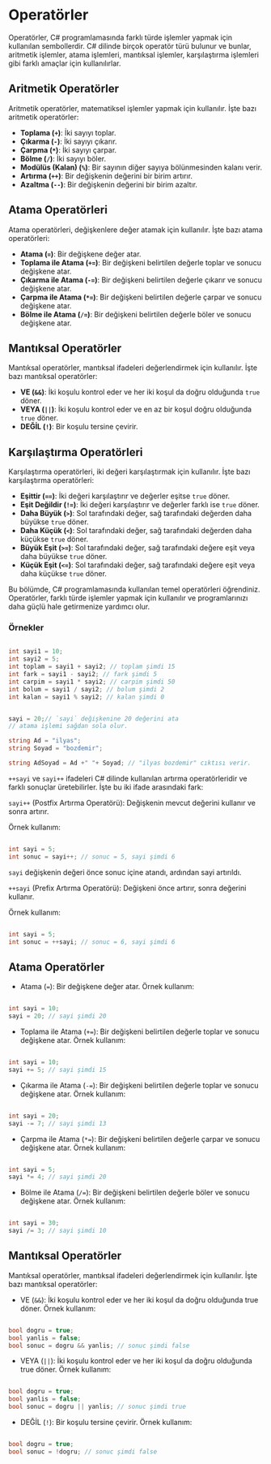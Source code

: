 # Operatörler

Operatörler, C# programlamasında farklı türde işlemler yapmak için kullanılan sembollerdir. C# dilinde birçok operatör türü bulunur ve bunlar, aritmetik işlemler, atama işlemleri, mantıksal işlemler, karşılaştırma işlemleri gibi farklı amaçlar için kullanılırlar.

## Aritmetik Operatörler

Aritmetik operatörler, matematiksel işlemler yapmak için kullanılır. İşte bazı aritmetik operatörler:

- **Toplama (`+`)**: İki sayıyı toplar.
- **Çıkarma (`-`)**: İki sayıyı çıkarır.
- **Çarpma (`*`)**: İki sayıyı çarpar.
- **Bölme (`/`)**: İki sayıyı böler.
- **Modülüs (Kalan) (`%`)**: Bir sayının diğer sayıya bölünmesinden kalanı verir.
- **Artırma (`++`)**: Bir değişkenin değerini bir birim artırır.
- **Azaltma (`--`)**: Bir değişkenin değerini bir birim azaltır.

## Atama Operatörleri

Atama operatörleri, değişkenlere değer atamak için kullanılır. İşte bazı atama operatörleri:

- **Atama (`=`)**: Bir değişkene değer atar.
- **Toplama ile Atama (`+=`)**: Bir değişkeni belirtilen değerle toplar ve sonucu değişkene atar.
- **Çıkarma ile Atama (`-=`)**: Bir değişkeni belirtilen değerle çıkarır ve sonucu değişkene atar.
- **Çarpma ile Atama (`*=`)**: Bir değişkeni belirtilen değerle çarpar ve sonucu değişkene atar.
- **Bölme ile Atama (`/=`)**: Bir değişkeni belirtilen değerle böler ve sonucu değişkene atar.

## Mantıksal Operatörler

Mantıksal operatörler, mantıksal ifadeleri değerlendirmek için kullanılır. İşte bazı mantıksal operatörler:

- **VE (`&&`)**: İki koşulu kontrol eder ve her iki koşul da doğru olduğunda `true` döner.
- **VEYA (`||`)**: İki koşulu kontrol eder ve en az bir koşul doğru olduğunda `true` döner.
- **DEĞİL (`!`)**: Bir koşulu tersine çevirir.

## Karşılaştırma Operatörleri

Karşılaştırma operatörleri, iki değeri karşılaştırmak için kullanılır. İşte bazı karşılaştırma operatörleri:

- **Eşittir (`==`)**: İki değeri karşılaştırır ve değerler eşitse `true` döner.
- **Eşit Değildir (`!=`)**: İki değeri karşılaştırır ve değerler farklı ise `true` döner.
- **Daha Büyük (`>`)**: Sol tarafındaki değer, sağ tarafındaki değerden daha büyükse `true` döner.
- **Daha Küçük (`<`)**: Sol tarafındaki değer, sağ tarafındaki değerden daha küçükse `true` döner.
- **Büyük Eşit (`>=`)**: Sol tarafındaki değer, sağ tarafındaki değere eşit veya daha büyükse `true` döner.
- **Küçük Eşit (`<=`)**: Sol tarafındaki değer, sağ tarafındaki değere eşit veya daha küçükse `true` döner.

Bu bölümde, C# programlamasında kullanılan temel operatörleri öğrendiniz. Operatörler, farklı türde işlemler yapmak için kullanılır ve programlarınızı daha güçlü hale getirmenize yardımcı olur.


### Örnekler

```csharp

int sayi1 = 10;
int sayi2 = 5;
int toplam = sayi1 + sayi2; // toplam şimdi 15
int fark = sayi1 - sayi2; // fark şimdi 5
int carpim = sayi1 * sayi2; // carpim şimdi 50
int bolum = sayi1 / sayi2; // bolum şimdi 2
int kalan = sayi1 % sayi2; // kalan şimdi 0


sayi = 20;// `sayi` değişkenine 20 değerini ata
// atama işlemi sağdan sola olur.

string Ad = "ilyas";
string Soyad = "bozdemir";

string AdSoyad = Ad +" "+ Soyad; // "ilyas bozdemir" cıktısı verir.

```

`++sayi` ve   `sayi++` ifadeleri C# dilinde kullanılan artırma operatörleridir ve farklı sonuçlar üretebilirler. İşte bu iki ifade arasındaki fark:

`sayi++` (Postfix Artırma Operatörü): Değişkenin mevcut değerini kullanır ve sonra artırır.

Örnek kullanım:
```csharp

int sayi = 5;
int sonuc = sayi++; // sonuc = 5, sayi şimdi 6

```
`sayi` değişkenin değeri önce sonuc içine atandı, ardından sayi artırıldı.

`++sayi` (Prefix Artırma Operatörü): Değişkeni önce artırır, sonra değerini kullanır.

Örnek kullanım:

```csharp

int sayi = 5;
int sonuc = ++sayi; // sonuc = 6, sayi şimdi 6

```

## Atama Operatörler


- Atama (`=`): Bir değişkene değer atar.
Örnek kullanım:
```csharp

int sayi = 10;
sayi = 20; // sayi şimdi 20

```

- Toplama ile Atama (`+=`): Bir değişkeni belirtilen değerle toplar ve sonucu değişkene atar.
Örnek kullanım:
```csharp

int sayi = 10;
sayi += 5; // sayi şimdi 15

```

- Çıkarma  ile Atama (`-=`): Bir değişkeni belirtilen değerle toplar ve sonucu değişkene atar.
Örnek kullanım:
```csharp

int sayi = 20;
sayi -= 7; // sayi şimdi 13

```

- Çarpma   ile Atama (`*=`): Bir değişkeni belirtilen değerle çarpar ve sonucu değişkene atar.
Örnek kullanım:
```csharp

int sayi = 5;
sayi *= 4; // sayi şimdi 20

```
- Bölme    ile Atama (`/=`): Bir değişkeni belirtilen değerle böler ve sonucu değişkene atar.
Örnek kullanım:
```csharp

int sayi = 30;
sayi /= 3; // sayi şimdi 10

```
## Mantıksal  Operatörler

Mantıksal operatörler, mantıksal ifadeleri değerlendirmek için kullanılır. İşte bazı mantıksal operatörler:

- VE  (`&&`): İki koşulu kontrol eder ve her iki koşul da doğru olduğunda true döner.
Örnek kullanım:
```csharp

bool dogru = true;
bool yanlis = false;
bool sonuc = dogru && yanlis; // sonuc şimdi false

```

- VEYA   (`||`): İki koşulu kontrol eder ve her iki koşul da doğru olduğunda true döner.
Örnek kullanım:
```csharp

bool dogru = true;
bool yanlis = false;
bool sonuc = dogru || yanlis; // sonuc şimdi true

```
- DEĞİL (`!`): Bir koşulu tersine çevirir.
Örnek kullanım:
```csharp

bool dogru = true;
bool sonuc = !dogru; // sonuc şimdi false

```

